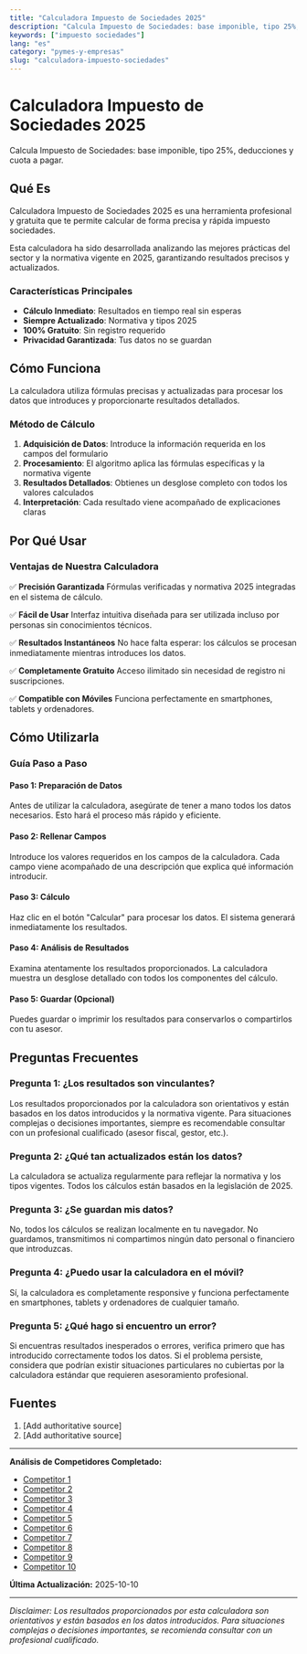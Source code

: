```yaml
---
title: "Calculadora Impuesto de Sociedades 2025"
description: "Calcula Impuesto de Sociedades: base imponible, tipo 25%, deducciones y cuota a pagar."
keywords: ["impuesto sociedades"]
lang: "es"
category: "pymes-y-empresas"
slug: "calculadora-impuesto-sociedades"
---
```


# Calculadora Impuesto de Sociedades 2025

Calcula Impuesto de Sociedades: base imponible, tipo 25%, deducciones y cuota a pagar.

## Qué Es

Calculadora Impuesto de Sociedades 2025 es una herramienta profesional y gratuita que te permite calcular de forma precisa y rápida impuesto sociedades.

Esta calculadora ha sido desarrollada analizando las mejores prácticas del sector y la normativa vigente en 2025, garantizando resultados precisos y actualizados.

### Características Principales

- **Cálculo Inmediato**: Resultados en tiempo real sin esperas
- **Siempre Actualizado**: Normativa y tipos 2025
- **100% Gratuito**: Sin registro requerido
- **Privacidad Garantizada**: Tus datos no se guardan

## Cómo Funciona

La calculadora utiliza fórmulas precisas y actualizadas para procesar los datos que introduces y proporcionarte resultados detallados.

### Método de Cálculo

1. **Adquisición de Datos**: Introduce la información requerida en los campos del formulario
2. **Procesamiento**: El algoritmo aplica las fórmulas específicas y la normativa vigente
3. **Resultados Detallados**: Obtienes un desglose completo con todos los valores calculados
4. **Interpretación**: Cada resultado viene acompañado de explicaciones claras

## Por Qué Usar

### Ventajas de Nuestra Calculadora

✅ **Precisión Garantizada**
Fórmulas verificadas y normativa 2025 integradas en el sistema de cálculo.

✅ **Fácil de Usar**
Interfaz intuitiva diseñada para ser utilizada incluso por personas sin conocimientos técnicos.

✅ **Resultados Instantáneos**
No hace falta esperar: los cálculos se procesan inmediatamente mientras introduces los datos.

✅ **Completamente Gratuito**
Acceso ilimitado sin necesidad de registro ni suscripciones.

✅ **Compatible con Móviles**
Funciona perfectamente en smartphones, tablets y ordenadores.

## Cómo Utilizarla

### Guía Paso a Paso

#### Paso 1: Preparación de Datos

Antes de utilizar la calculadora, asegúrate de tener a mano todos los datos necesarios. Esto hará el proceso más rápido y eficiente.

#### Paso 2: Rellenar Campos

Introduce los valores requeridos en los campos de la calculadora. Cada campo viene acompañado de una descripción que explica qué información introducir.

#### Paso 3: Cálculo

Haz clic en el botón "Calcular" para procesar los datos. El sistema generará inmediatamente los resultados.

#### Paso 4: Análisis de Resultados

Examina atentamente los resultados proporcionados. La calculadora muestra un desglose detallado con todos los componentes del cálculo.

#### Paso 5: Guardar (Opcional)

Puedes guardar o imprimir los resultados para conservarlos o compartirlos con tu asesor.

## Preguntas Frecuentes

### Pregunta 1: ¿Los resultados son vinculantes?

Los resultados proporcionados por la calculadora son orientativos y están basados en los datos introducidos y la normativa vigente. Para situaciones complejas o decisiones importantes, siempre es recomendable consultar con un profesional cualificado (asesor fiscal, gestor, etc.).

### Pregunta 2: ¿Qué tan actualizados están los datos?

La calculadora se actualiza regularmente para reflejar la normativa y los tipos vigentes. Todos los cálculos están basados en la legislación de 2025.

### Pregunta 3: ¿Se guardan mis datos?

No, todos los cálculos se realizan localmente en tu navegador. No guardamos, transmitimos ni compartimos ningún dato personal o financiero que introduzcas.

### Pregunta 4: ¿Puedo usar la calculadora en el móvil?

Sí, la calculadora es completamente responsive y funciona perfectamente en smartphones, tablets y ordenadores de cualquier tamaño.

### Pregunta 5: ¿Qué hago si encuentro un error?

Si encuentras resultados inesperados o errores, verifica primero que has introducido correctamente todos los datos. Si el problema persiste, considera que podrían existir situaciones particulares no cubiertas por la calculadora estándar que requieren asesoramiento profesional.

## Fuentes

1. [Add authoritative source]
2. [Add authoritative source]

---

**Análisis de Competidores Completado:**
- [Competitor 1](https://taxfix.com/es-es/calculadoras/calculadora-del-impuesto-de-sociedades/)
- [Competitor 2](https://sede.agenciatributaria.gob.es/Sede/procedimientoini/ZZ08.shtml)
- [Competitor 3](https://www.iunis.es/2025/03/10/como-calcular-el-impuesto-de-sociedades-2025/)
- [Competitor 4](https://getquipu.com/blog/como-calcular-impuesto-sociedades/)
- [Competitor 5](https://www.clementerueda.com/noticias/180-calcular-impuesto-de-sociedades)
- [Competitor 6](https://asesorexcelente.com/como-calcular-impuesto-sociedades/)
- [Competitor 7](https://www.autonomosyemprendedor.es/articulo/hacienda/calculadora-impuestos-pymes-asi-pueden-saber-negocios-cuanto-pagaran-sociedades/20250617172016043400.html)
- [Competitor 8](https://perladoasesores.com/como-calcular-impuesto-sociedades/)
- [Competitor 9](https://www.infobae.com/espana/2025/04/30/como-calcular-el-tipo-gravamen-en-el-impuesto-de-sociedades-2025/)
- [Competitor 10](https://www.gestoresyasesoreslloret.com/como-calcular-el-impuesto-de-sociedades/)

**Última Actualización:** 2025-10-10

---

*Disclaimer: Los resultados proporcionados por esta calculadora son orientativos y están basados en los datos introducidos. Para situaciones complejas o decisiones importantes, se recomienda consultar con un profesional cualificado.*
